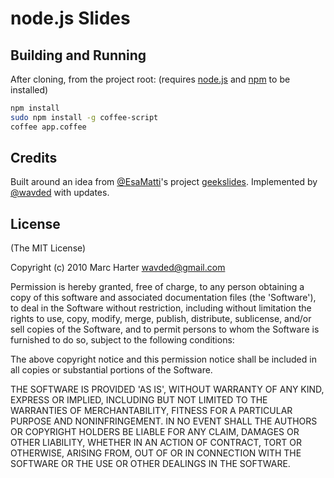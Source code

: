 # node.js Slides

## Building and Running

After cloning, from the project root: (requires [node.js](http://nodejs.org) and [npm](http://npmjs.org) to be installed)

```sh
npm install
sudo npm install -g coffee-script
coffee app.coffee
```

## Credits

Built around an idea from [@EsaMatti](http://twitter.com/EsaMatti)'s project [geekslides](https://github.com/epeli/geekslides).
Implemented by [@wavded](http://twitter.com/wavded) with updates.

## License

(The MIT License)

Copyright (c) 2010 Marc Harter <wavded@gmail.com>

Permission is hereby granted, free of charge, to any person obtaining a copy of this software and associated documentation files (the 'Software'), to deal in the Software without restriction, including without limitation the rights to use, copy, modify, merge, publish, distribute, sublicense, and/or sell copies of the Software, and to permit persons to whom the Software is furnished to do so, subject to the following conditions:

The above copyright notice and this permission notice shall be included in all copies or substantial portions of the Software.

THE SOFTWARE IS PROVIDED 'AS IS', WITHOUT WARRANTY OF ANY KIND, EXPRESS OR IMPLIED, INCLUDING BUT NOT LIMITED TO THE WARRANTIES OF MERCHANTABILITY, FITNESS FOR A PARTICULAR PURPOSE AND NONINFRINGEMENT. IN NO EVENT SHALL THE AUTHORS OR COPYRIGHT HOLDERS BE LIABLE FOR ANY CLAIM, DAMAGES OR OTHER LIABILITY, WHETHER IN AN ACTION OF CONTRACT, TORT OR OTHERWISE, ARISING FROM, OUT OF OR IN CONNECTION WITH THE SOFTWARE OR THE USE OR OTHER DEALINGS IN THE SOFTWARE.

